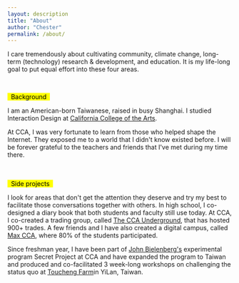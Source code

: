 ```yaml
---
layout: description
title: "About"
author: "Chester"
permalink: /about/
---
```


I care tremendously about cultivating community, climate change, long-term (technology) research & development, and education. It is my life-long goal to put equal effort into these four areas.

<br>

<mark> &nbsp; Background &nbsp; </mark>

<div class="collection-bodypart">
I am an American-born Taiwanese, raised in busy Shanghai. I studied Interaction Design at <a href="https://www.cca.edu">California College of the Arts</a>.

At CCA, I was very fortunate to learn from those who helped shape the Internet. They exposed me to a world that I didn't know existed before. I will be forever grateful to the teachers and friends that I've met during my time there.
</div>

<!-- <br><br>
<mark> &nbsp; Breaks &nbsp; </mark>

<div class="collection-bodypart">
In the Summer and Winter of 2015, I joined an accelerator and co-working space, <a href="http://www.thexnode.com">XNode</a>, as their first Design Intern and San Francisco representative in Shanghai. During my time there, I initiated and delivered weekly design digests to the team for internal growth, produced creative promotional materials, and wrote articles for their publication for external use as well. Through those commitments, I learned to facilitate the conversations that we as a team would want to have, because what people act on depends on what people converse about.

In Summer of 2017, I was an Interaction Design intern at <a href="https://www.fjordnet.com">Fjord</a>. During my time there, I focused on researching and modeling information systems for medical and government sectors.
</div> -->

<br><br>
<mark> &nbsp; Side projects &nbsp; </mark>

<div class="collection-bodypart">
I look for areas that don't get the attention they deserve and try my best to facilitate those conversations together with others. In high school, I co-designed a diary book that both students and faculty still use today. At CCA, I co-created a trading group, called <a href="https://www.facebook.com/groups/1628063617472760/">The CCA Underground</a>, that has hosted 900+ trades. A few friends and I have also created a digital campus, called <a href="https://www.facebook.com/cacollegeofmax/">Max CCA</a>, where 80% of the students participated.

Since freshman year, I have been part of <a href="http://www.aiga.org/video-medalist-john-bielenberg">John Bielenberg's</a> experimental program Secret Project at CCA and have expanded the program to Taiwan and produced and co-facilitated 3 week-long workshops on challenging the status quo at <a href="https://taiwaneverything.cc/2016/08/19/toucheng-farm/">Toucheng Farm</a>in YiLan, Taiwan.
</div>

